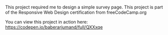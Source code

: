 This project required me to design a simple survey page.
This project is part of the Responsive Web Design certification from freeCodeCamp.org

You can view this project in action here: https://codepen.io/baberarjumand/full/QXXxqe